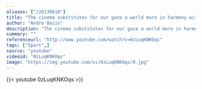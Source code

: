 ```yaml
---
aliases: ["/20130610"]
title: "The cinema substitutes for our gaze a world more in harmony with our desires."
author: "Andre Bazin"
description: "The cinema substitutes for our gaze a world more in harmony with our desires. - Andre Bazin quotes from GetInspired365.com"
summary: ""
referenceurl: "http://www.youtube.com/watch?v=0zLuqKNKOqs"
tags: ["Sport",]
source: "youtube"
videoid: "0zLuqKNKOqs"
image: "https://img.youtube.com/vi/0zLuqKNKOqs/0.jpg"
---
```


{{< youtube 0zLuqKNKOqs >}}
